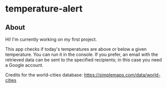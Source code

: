 # temperature-alert

## About
Hi! I'm currently working on my first project. 

<p>This app checks if today's temperatures are above or below a given temperature. You can run it in the console. If you prefer, an email with the retrieved data can be sent to the specified recipients; in this case you need a Google account.</p>

Credits for the world-cities database:
https://simplemaps.com/data/world-cities
